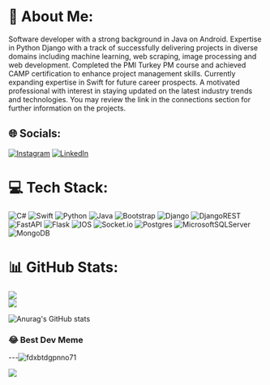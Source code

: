 # 💫 About Me:
Software developer with a strong background in Java on Android. Expertise in Python Django with a track of successfully delivering projects in diverse domains including machine learning, web scraping, image processing and web development. Completed the PMI Turkey PM course and achieved CAMP certification to enhance project management skills. Currently expanding expertise in Swift for future career prospects. A motivated professional with interest in staying updated on the latest industry trends and technologies. You may review the link in the connections section for further information on the projects.


## 🌐 Socials:
[![Instagram](https://img.shields.io/badge/Instagram-%23E4405F.svg?logo=Instagram&logoColor=white)](https://www.instagram.com/burhangoksel26/) [![LinkedIn](https://img.shields.io/badge/LinkedIn-%230077B5.svg?logo=linkedin&logoColor=white)](https://www.linkedin.com/in/burhan-göksel-b92067154/) 

# 💻 Tech Stack:
![C#](https://img.shields.io/badge/c%23-%23239120.svg?style=for-the-badge&logo=c-sharp&logoColor=white) ![Swift](https://img.shields.io/badge/swift-F54A2A?style=for-the-badge&logo=swift&logoColor=white) ![Python](https://img.shields.io/badge/python-3670A0?style=for-the-badge&logo=python&logoColor=ffdd54) ![Java](https://img.shields.io/badge/java-%23ED8B00.svg?style=for-the-badge&logo=java&logoColor=white) ![Bootstrap](https://img.shields.io/badge/bootstrap-%23563D7C.svg?style=for-the-badge&logo=bootstrap&logoColor=white) ![Django](https://img.shields.io/badge/django-%23092E20.svg?style=for-the-badge&logo=django&logoColor=white) ![DjangoREST](https://img.shields.io/badge/DJANGO-REST-ff1709?style=for-the-badge&logo=django&logoColor=white&color=ff1709&labelColor=gray) ![FastAPI](https://img.shields.io/badge/FastAPI-005571?style=for-the-badge&logo=fastapi) ![Flask](https://img.shields.io/badge/flask-%23000.svg?style=for-the-badge&logo=flask&logoColor=white) ![IOS](https://img.shields.io/badge/IOS-%2320232a.svg?style=for-the-badge&logo=apple&logoColor=white) ![Socket.io](https://img.shields.io/badge/Socket.io-black?style=for-the-badge&logo=socket.io&badgeColor=010101) ![Postgres](https://img.shields.io/badge/postgres-%23316192.svg?style=for-the-badge&logo=postgresql&logoColor=white) ![MicrosoftSQLServer](https://img.shields.io/badge/Microsoft%20SQL%20Sever-CC2927?style=for-the-badge&logo=microsoft%20sql%20server&logoColor=white) ![MongoDB](https://img.shields.io/badge/MongoDB-%234ea94b.svg?style=for-the-badge&logo=mongodb&logoColor=white)
# 📊 GitHub Stats:
![](https://github-readme-stats.vercel.app/api/top-langs/?username=brhngksel26&theme=dark&hide_border=false&include_all_commits=true&count_private=true&layout=compact) <br/>
![](https://github-readme-streak-stats.herokuapp.com/?user=brhngksel26&theme=dark&hide_border=false)<br/>



![Anurag's GitHub stats](https://github-readme-stats.vercel.app/api?username=brhngksel26&show_icons=true&bg_color=00000000)

### 😂 Best Dev Meme

---![fdxbtdgpnno71](https://github.com/brhngksel26/brhngksel26/assets/36696181/53d00790-9be5-40fc-af2a-61cd7a23bc18)

[![](https://visitcount.itsvg.in/api?id=brhngksel26&icon=0&color=0)](https://visitcount.itsvg.in)

<!-- Proudly created with GPRM ( https://gprm.itsvg.in ) -->
